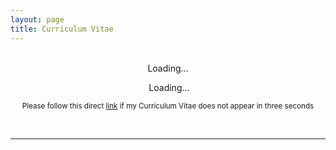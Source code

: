 ```yaml
---
layout: page
title: Curriculum Vitae
---
```

<meta http-equiv="Refresh" content="3;url={{ site.baseurl }}/Nauman Shahid CV.pdf">
<br>
<center>
<i class="fa fa-circle-o-notch fa-spin fa-lg fa-fw"></i>
<span class="sr-only">Loading...</span><p>&nbsp;Loading...</p>
<p><small>Please follow this direct <a href="{{ site.baseurl }}/Nauman Shahid CV.pdf">link</a> if my Curriculum Vitae does not appear in three seconds</small></p>
</center>
<br>
<hr>
